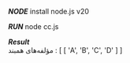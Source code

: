 ***NODE*** 
 install node.js v20

***RUN*** 
 node cc.js

***Result*** <br>
 مؤلفه‌های همبند :  [ [ 'A', 'B', 'C', 'D' ] ]
